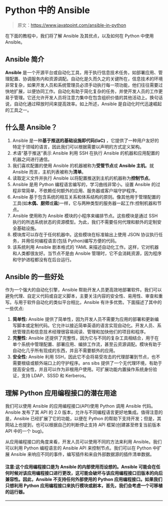 # Python 中的 Ansible

> 原文：<https://www.javatpoint.com/ansible-in-python>

在下面的教程中，我们将了解 Ansible 及其优点，以及如何在 Python 中使用 Ansible。

## Ansible 简介

**Ansible** 是一个开源平台或自动化工具，用于执行信息技术任务，如部署应用、管理配置、协调服务内和资源调配。自动化是久而久之的关键所在，信息技术的环境非常复杂，如果开发人员和系统管理员必须手动执行每一项功能，他们往往需要过快地扩展，以便协同工作。自动化有助于简化复杂的任务，并使开发人员的工作更易于管理。它还允许开发人员将注意力集中在包含组织价值的其他活动上。换句话说，自动化通过释放时间来提高效率。如上所述，Ansible 是自动化时代迅速崛起的工具之一。

## 什么是 Ansible？

1.  Ansible 是一种**基于推送的基础设施即代码(IaC)** ，它提供了一种用户友好的特定于领域的语言，因此我们可以根据需要以声明的方式定义架构。
2.  术语“基于推送”表示 Ansible 利用 SSH 在执行 Ansible 的机器和应用配置的机器之间进行通信。
3.  我们喜欢配置的使用 Ansible 的机器被称为**受管节点**或 **Ansible 主机**。就 Ansible 而言，主机列表被称为**清单**。
4.  读取定义文件并执行 Ansible 以将配置推送到主机的机器称为**控制节点**。
5.  Ansible 是用 Python 编程语言编写的，学习曲线非常小。设置 Ansible 的过程非常简单，不依赖任何额外的应用、服务器或客户端守护程序。
6.  Ansible 基于包含系统的相互关系和体系结构的原则。像其他用于管理配置的工具(如**木偶、厨师**或**盐**)一样，它与两种类型的服务器一起工作:控制机器和节点。
7.  Ansible 使用称为 Ansible 模块的小程序来编排节点。这些模块是通过 SSH 执行的所选系统状态的资源模型。为此，我们不需要任何代理和额外的定制安全基础设施。
8.  模块库可以存在于任何机器中。这些模块在标准输出上使用 JSON 协议执行任务，并用任何编程语言(包括 Python)编写方便的代码。
9.  该系统利用 Ansible 剧本格式的 YAML 来描述自动化工作。这样，它对机器和人类都很友好。当节点不是由 Ansible 管理时，它不会消耗资源，因为程序和守护进程都没有在后台运行。

## Ansible 的一些好处

作为一个强大的自动化引擎，Ansible 帮助开发人员更高效地部署软件。我们可以避免代理、自定义代码或自定义脚本，主要关注内容的安全性、易用性、审查和重写。与用于软件自动化的类似平台相比，Ansible 有许多优势。下面描述了其中的一些优点:

1.  **简单性:** Ansible 提供了简单性，因为开发人员不需要为应用的部署和更新编写脚本或定制代码。它允许以接近简单英语的语言实现自动化。开发人员、系统管理员和信息技术经理很容易阅读、管理和加快他们的项目和程序。
2.  **完整性:** Ansible 还提供了完整性，因为它与不同的复杂工具相结合，用于在单个系统中管理配置、部署应用、编排工作流，甚至云资源调配。模块有助于自动化几乎所有现成的东西，并且不需要额外的应用。
3.  **安全性:** Ansible 利用 SSH，因此它不会将易受攻击的代理部署到节点，也不需要根级或额外端口上的守护程序。ans sibs 提供了一个无代理环境，有助于提高安全性，并且可以作为非根用户使用。可扩展功能内置操作系统身份验证，支持 LDAP、SSSD 和 Kerberos。

## 理解 Python 应用编程接口的潜在用途

我们可以使用 Ansible 的应用编程接口(API)使用 Python 调用 Ansible 代码。Ansible 发布了其 API 的 2.0 版本，允许与不同编程语言更好地集成。值得注意的是，Ansible 已经扩展了它的功能，以便在 Python 的帮助下支持开发；但是，其网站上也提到，也可以根据自己的判断停止支持 API 框架(创建甚至修复当前版本 API 中的一个 bug)。

从应用编程接口的角度来看，开发人员可以使用不同的方法来利用 Ansible。我们可以利用 Python 编程语言的 Ansible API 来控制节点。我们可以在 Python 中扩展 Ansible 来响应不同的事件，编写插件和来自外部数据源的插件清单数据。

#### 注意:这个应用编程接口是为 Ansible 的内部使用而设想的。Ansible 可能会在任何时候对该应用编程接口进行更改，这可能会破坏与该应用编程接口旧版本的向后兼容性。因此，Ansible 不支持任何外部使用的 Python 应用编程接口。如果我们只想利用 Python 应用编程接口来执行模块或剧本，首先，我们会考虑一个可移植的运行器。

* * *